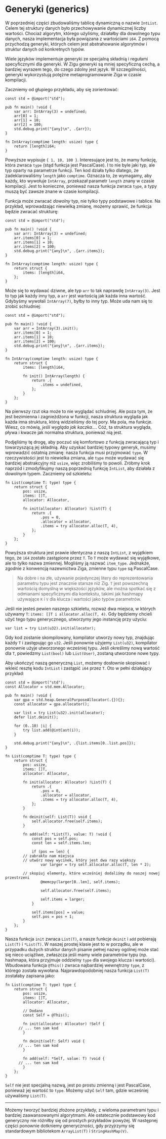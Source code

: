 # Generyki (generics)

W poprzedniej części zbudowaliśmy tablicę dynamiczną o nazwie `IntList`. Celem tej struktury danych było przechowywanie dynamicznej liczby wartości. Chociaż algorytm, którego użyliśmy, działałby dla dowolnego typu danych, nasza implementacja była powiązana z wartościami `i64`. Z pomocą przychodzą generyki, których celem jest abstrahowanie algorytmów i struktur danych od konkretnych typów.

Wiele języków implementuje generyki ze specjalną składnią i regułami specyficznymi dla generyki. W Zigu generyki są mniej specyficzną cechą, a bardziej wyrazem tego, do czego zdolny jest język. W szczególności, generyki wykorzystują potężne metaprogramowanie Ziga w czasie kompilacji.

Zaczniemy od głupiego przykładu, aby się zorientować:

```zig
const std = @import("std");

pub fn main() !void {
	var arr: IntArray(3) = undefined;
	arr[0] = 1;
	arr[1] = 10;
	arr[2] = 100;
	std.debug.print("{any}\n", .{arr});
}

fn IntArray(comptime length: usize) type {
	return [length]i64;
}
```

Powyższe wypisuje `{ 1, 10, 100 }`. Interesujące jest to, że mamy funkcję, która zwraca `type` (stąd funkcja jest PascalCase). I to nie byle jaki typ, ale typ oparty na parametrze funkcji. Ten kod działa tylko dlatego, że zadeklarowaliśmy `length` jako `comptime`. Oznacza to, że wymagamy, aby każdy, kto wywołuje `IntArray`, przekazał parametr `length` znany w czasie kompilacji. Jest to konieczne, ponieważ nasza funkcja zwraca `type`, a typy muszą być zawsze znane w czasie kompilacji.

Funkcja może zwracać _dowolny_ typ, nie tylko typy podstawowe i tablice. Na przykład, wprowadzając niewielką zmianę, możemy sprawić, że funkcja będzie zwracać strukturę:

```zig
const std = @import("std");

pub fn main() !void {
	var arr: IntArray(3) = undefined;
	arr.items[0] = 1;
	arr.items[1] = 10;
	arr.items[2] = 100;
	std.debug.print("{any}\n", .{arr.items});
}

fn IntArray(comptime length: usize) type {
	return struct {
		items: [length]i64,
	};
}
```

Może się to wydawać dziwne, ale typ `arr` to tak naprawdę `IntArray(3)`. Jest to typ jak każdy inny typ, a `arr` jest wartością jak każda inna wartość. Gdybyśmy wywołali `IntArray(7)`, byłby to inny typ. Może uda nam się to zrobić schludniej:

```zig
const std = @import("std");

pub fn main() !void {
	var arr = IntArray(3).init();
	arr.items[0] = 1;
	arr.items[1] = 10;
	arr.items[2] = 100;
	std.debug.print("{any}\n", .{arr.items});
}

fn IntArray(comptime length: usize) type {
	return struct {
		items: [length]i64,

		fn init() IntArray(length) {
			return .{
				.items = undefined,
			};
		}
	};
}
```

Na pierwszy rzut oka może to nie wyglądać schludniej. Ale poza tym, że jest bezimienna i zagnieżdżona w funkcji, nasza struktura wygląda jak każda inna struktura, którą widzieliśmy do tej pory. Ma pola, ma funkcje. Wiesz, co mówią, _jeśli wygląda jak kaczka..._. Cóż, ta struktura wygląda, pływa i kwacze jak normalna struktura, ponieważ nią jest.

Podjęliśmy tę drogę, aby poczuć się komfortowo z funkcją zwracającą typ i towarzyszącą jej składnią. Aby uzyskać bardziej typowy generyk, musimy wprowadzić ostatnią zmianę: nasza funkcja musi przyjmować `type`. W rzeczywistości jest to niewielka zmiana, ale `type` może wydawać się bardziej abstrakcyjny niż `usize`, więc zrobiliśmy to powoli. Zróbmy krok naprzód i zmodyfikujmy naszą poprzednią funkcję `IntList`, aby działała z dowolnym typem. Zaczniemy od szkieletu:

```zig
fn List(comptime T: type) type {
	return struct {
		pos: usize,
		items: []T,
		allocator: Allocator,

		fn init(allocator: Allocator) !List(T) {
			return .{
				.pos = 0,
				.allocator = allocator,
				.items = try allocator.alloc(T, 4),
			};
		}
	};
}
```

Powyższa struktura jest prawie identyczna z naszą `IntList`, z wyjątkiem tego, że `i64` zostało zastąpione przez `T`. To `T` może wydawać się wyjątkowe, ale to tylko nazwa zmiennej. Mogliśmy ją nazwać `item_type`. Jednakże, zgodnie z konwencją nazewnictwa Ziga, zmienne typu `type` są PascalCase.

> Na dobre i na złe, używanie pojedynczej litery do reprezentowania parametru typu jest znacznie starsze niż Zig. `T` jest powszechną wartością domyślną w większości języków, ale można spotkać się z odmianami specyficznymi dla kontekstu, takimi jak hashmapy używające `K` i `V` dla klucza i wartości jako typów parametrów.

Jeśli nie jesteś pewien naszego szkieletu, rozważ dwa miejsca, w których używamy `T`: `items: []T i allocator.alloc(T, 4)`. Gdy będziemy chcieli użyć tego typu generycznego, utworzymy jego instancję przy użyciu:

```zig
var list = try List(u32).init(allocator);
```

Gdy kod zostanie skompilowany, kompilator utworzy nowy typ, znajdując każdy `T` i zastępując go `u32`. Jeśli ponownie użyjemy `List(u32)`, kompilator ponownie użyje utworzonego wcześniej typu. Jeśli określimy nową wartość dla `T`, powiedzmy `List(bool)` lub `List(User)`, zostaną utworzone nowe typy.

Aby ukończyć naszą generyczną `List`, możemy dosłownie skopiować i wkleić resztę kodu `IntList` i zastąpić `i64` przez `T`. Oto w pełni działający przykład:

```zig
const std = @import("std");
const Allocator = std.mem.Allocator;

pub fn main() !void {
	var gpa = std.heap.GeneralPurposeAllocator(.{}){};
	const allocator = gpa.allocator();

	var list = try List(u32).init(allocator);
	defer list.deinit();

	for (0..10) |i| {
		try list.add(@intCast(i));
	}

	std.debug.print("{any}\n", .{list.items[0..list.pos]});
}

fn List(comptime T: type) type {
	return struct {
		pos: usize,
		items: []T,
		allocator: Allocator,

		fn init(allocator: Allocator) !List(T) {
			return .{
				.pos = 0,
				.allocator = allocator,
				.items = try allocator.alloc(T, 4),
			};
		}

		fn deinit(self: List(T)) void {
			self.allocator.free(self.items);
		}

		fn add(self: *List(T), value: T) !void {
			const pos = self.pos;
			const len = self.items.len;

			if (pos == len) {
        // zabrakło nam miejsca
        // utwórz nowy wycinek, który jest dwa razy większy
				var larger = try self.allocator.alloc(T, len * 2);

        // skopiuj elementy, które wcześniej dodaliśmy do naszej nowej przestrzeni
				@memcpy(larger[0..len], self.items);

				self.allocator.free(self.items);

				self.items = larger;
			}

			self.items[pos] = value;
			self.pos = pos + 1;
		}
	};
}
```

Nasza funkcja `init` zwraca `List(T)`, a nasze funkcje `deinit` i `add` pobierają `List(T)` i `*List(T)`. W naszej prostej klasie jest to w porządku, ale w przypadku dużych struktur danych pisanie pełnej nazwy ogólnej może stać się nieco uciążliwe, zwłaszcza jeśli mamy wiele parametrów typu (np. hashmapa, która przyjmuje oddzielny `type` dla swojego klucza i wartości). Wbudowana funkcja `@This()` zwraca najbardziej wewnętrzny `type`, z którego została wywołana. Najprawdopodobniej nasza funkcja `List(T)` zostałaby zapisana jako:

```zig
fn List(comptime T: type) type {
	return struct {
		pos: usize,
		items: []T,
		allocator: Allocator,

		// Dodano
		const Self = @This();

		fn init(allocator: Allocator) !Self {
      // ... ten sam kod
		}

		fn deinit(self: Self) void {
      // ... ten sam kod
		}

		fn add(self: *Self, value: T) !void {
      // ... ten sam kod
		}
	};
}
```

`Self` nie jest specjalną nazwą, jest po prostu zmienną i jest PascalCase, ponieważ jej wartość to `type`. Możemy użyć `Self` tam, gdzie wcześniej używaliśmy `List(T)`.

---

Możemy tworzyć bardziej złożone przykłady, z wieloma parametrami typu i bardziej zaawansowanymi algorytmami. Ale ostatecznie podstawowy kod generyczny nie różniłby się od prostych przykładów powyżej. W następnej części ponownie dotkniemy generyczności, gdy przyjrzymy się standardowym bibliotekom `ArrayList(T)` i `StringHashMap(V)`.
